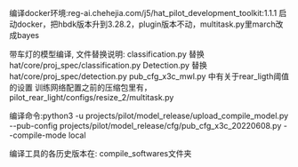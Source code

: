 编译docker环境:reg-ai.chehejia.com/j5/hat_pilot_development_toolkit:1.1.1 
启动docker，把hbdk版本升到3.28.2，plugin版本不动，multitask.py里march改成bayes

带车灯的模型编译, 文件替换说明:
classification.py 替换hat/core/proj_spec/classification.py
Detection.py 替换hat/core/proj_spec/detection.py
pub_cfg_x3c_mwl.py 中有关于rear_ligth阈值的设置
训练网络配置之前的压缩包里有，pilot_rear_light/configs/resize_2/multitask.py

编译命令:python3 -u projects/pilot/model_release/upload_compile_model.py --pub-config projects/pilot/model_release/cfg/pub_cfg_x3c_20220608.py --compile-mode local

编译工具的各历史版本在: compile_softwares文件夹